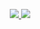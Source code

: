 <!-- ### Hi there 👋 -->
<p align="center"> 
  <a href="https://github.com/anuraghazra/github-readme-stats"><img src="https://github-readme-stats.vercel.app/api?username=deadislove&count_private=true&theme=dark&include_all_commits=true&show_icons=true">
  </a>
  <a href="https://github.com/anuraghazra/github-readme-stats">
     <img src="https://github-readme-stats.vercel.app/api/top-langs/?username=deadislove&layout=compact&theme=dark">
  </a>
</p>
  
<!--
**deadislove/deadislove** is a ✨ _special_ ✨ repository because its `README.md` (this file) appears on your GitHub profile.

Here are some ideas to get you started:

- 🔭 I’m currently working on ...
- 🌱 I’m currently learning ...
- 👯 I’m looking to collaborate on ...
- 🤔 I’m looking for help with ...
- 💬 Ask me about ...
- 📫 How to reach me: ...
- 😄 Pronouns: ...
- ⚡ Fun fact: ...
-->

